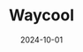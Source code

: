 ---  
layout: startup_page  
title: "Waycool"  
id: "waycool.in"  
permalink: "/waycoolwaycool.in10012024/"  
website: "https://waycool.in/"  
funding_round: "Debt"  
funding_amount: "₹100Cr"  
investors: "Grand Anicut"  
about: "Waycool is a farm-to-fork supply chain startup that sources fruits and vegetables from small-hold farmers and aggregators. It sells through multiple distribution channels and uses innovative technology to manage its complex supply chain, focusing on a B2B model."  
markets: "Agriculture, Supply Chain, Food and Beverage"  
hq: "Chennai, Tamil Nadu, India"  
founded_year: "2015"  
linkedin: "https://in.linkedin.com/company/waycoolfoods"  
twitter: "https://twitter.com/waycoolfoods"  
instagram: ""  
facebook: "https://www.facebook.com/WayCoolFoods/"  
crunchbase: "https://www.crunchbase.com/organization/waycool"  
pitchbook: "https://pitchbook.com/profiles/company/164084-23"  

date_display: "01-Oct-2024"  
date: "2024-10-01"

# SEO Optimization  
meta_title: "Waycool - Debt Funding (₹100Cr)"  
meta_description: "Waycool, Waycool is a farm-to-fork supply chain startup that sources fruits and vegetables from small-hold farmers and aggregators. It sells through multiple d..."  
meta_keywords: "Waycool, Agriculture, Supply Chain, Food and Beverage, Debt funding"  
canonical_url: "https://startup.projectstartups.com/waycoolwaycool.in10012024/"  
---